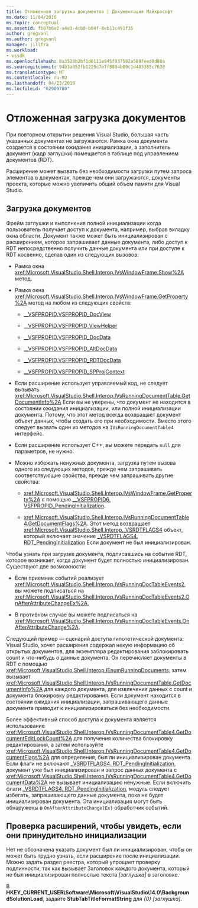 ```yaml
---
title: Отложенная загрузка документов | Документация Майкрософт
ms.date: 11/04/2016
ms.topic: conceptual
ms.assetid: fb07b8e2-a4e3-4cb0-b04f-8eb11c491f35
author: gregvanl
ms.author: gregvanl
manager: jillfra
ms.workload:
- vssdk
ms.openlocfilehash: 0a3520b2bf1d6111e945f037502a589feed0d80a
ms.sourcegitcommit: 94b3a052fb1229c7e7f8804b09c1d403385c7630
ms.translationtype: MT
ms.contentlocale: ru-RU
ms.lasthandoff: 04/23/2019
ms.locfileid: "62909780"
---
```

# <a name="delayed-document-loading"></a>Отложенная загрузка документов

При повторном открытии решения Visual Studio, большая часть указанных документах не загружаются. Рамка окна документа создается в состоянии ожидания инициализации, а заполнитель документ (кадр заглушки) помещается в таблице под управлением документов (RDT).

Расширение может вызвать без необходимости загрузки путем запроса элементов в документах, прежде чем они загружаются, документы проекта, которые можно увеличить общий объем памяти для Visual Studio.

## <a name="document-loading"></a>Загрузка документов

Фрейм заглушки и выполнения полной инициализации когда пользователь получает доступ к документа, например, выбрав вкладку окна области. Документ также может быть инициализирован с расширением, которое запрашивает данные документа, либо доступ к RDT непосредственно получить данные документа или при доступе к RDT косвенно, сделав один из следующих вызовов:

- Рамка окна <xref:Microsoft.VisualStudio.Shell.Interop.IVsWindowFrame.Show%2A> метод.

- Рамка окна <xref:Microsoft.VisualStudio.Shell.Interop.IVsWindowFrame.GetProperty%2A> метод на любом из следующих свойств:

   - [__VSFPROPID.VSFPROPID_DocView](<xref:Microsoft.VisualStudio.Shell.Interop.__VSFPROPID.VSFPROPID_DocView>)

   - [__VSFPROPID.VSFPROPID_ViewHelper](<xref:Microsoft.VisualStudio.Shell.Interop.__VSFPROPID.VSFPROPID_ViewHelper>)

   - [__VSFPROPID.VSFPROPID_DocData](<xref:Microsoft.VisualStudio.Shell.Interop.__VSFPROPID.VSFPROPID_DocData>)

   - [__VSFPROPID.VSFPROPID_AltDocData](<xref:Microsoft.VisualStudio.Shell.Interop.__VSFPROPID.VSFPROPID_AltDocData>)

   - [__VSFPROPID.VSFPROPID_RDTDocData](<xref:Microsoft.VisualStudio.Shell.Interop.__VSFPROPID.VSFPROPID_RDTDocData>)

   - [__VSFPROPID.VSFPROPID_SPProjContext](<xref:Microsoft.VisualStudio.Shell.Interop.__VSFPROPID.VSFPROPID_SPProjContext>)

- Если расширение использует управляемый код, не следует вызывать <xref:Microsoft.VisualStudio.Shell.Interop.IVsRunningDocumentTable.GetDocumentInfo%2A> Если вы не уверены, что документ не находится в состоянии ожидания инициализации, или полной инициализации документа. Потому, что этот метод всегда возвращает документ объект данных, чтобы создать его при необходимости. Вместо этого следует вызвать один из методов на `IVsRunningDocumentTable4` интерфейс.

- Если расширение использует C++, вы можете передать `null` для параметров, не нужно.

- Можно избежать ненужных документа, загрузка путем вызова одного из следующих методов, прежде чем запрашивать соответствующие свойства, прежде чем запрашивать другие свойства:

   - <xref:Microsoft.VisualStudio.Shell.Interop.IVsWindowFrame.GetProperty%2A> с помощью [__VSFPROPID6. VSFPROPID_PendingInitialization](<xref:Microsoft.VisualStudio.Shell.Interop.__VSFPROPID6.VSFPROPID_PendingInitialization>).

   - <xref:Microsoft.VisualStudio.Shell.Interop.IVsRunningDocumentTable4.GetDocumentFlags%2A>. Этот метод возвращает <xref:Microsoft.VisualStudio.Shell.Interop._VSRDTFLAGS4> объект, который включает значение [_VSRDTFLAGS4. RDT_PendingInitialization](<xref:Microsoft.VisualStudio.Shell.Interop._VSRDTFLAGS4.RDT_PendingInitialization>) Если документ не был инициализирован.

Чтобы узнать при загрузке документа, подписавшись на событие RDT, которое возникает, когда документ будет полностью инициализирован. Существуют две возможности:

- Если приемник событий реализует <xref:Microsoft.VisualStudio.Shell.Interop.IVsRunningDocTableEvents2>, вы можете подписаться на <xref:Microsoft.VisualStudio.Shell.Interop.IVsRunningDocTableEvents2.OnAfterAttributeChangeEx%2A>,

- В противном случае вы можете подписаться на <xref:Microsoft.VisualStudio.Shell.Interop.IVsRunningDocTableEvents.OnAfterAttributeChange%2A>.

Следующий пример — сценарий доступа гипотетической документа: Visual Studio, хочет расширения содержал некую информацию об открытых документов, для экземпляра редактирования заблокировать count и что-нибудь о данные документа. Он перечисляет документы в RDT с помощью <xref:Microsoft.VisualStudio.Shell.Interop.IEnumRunningDocuments>, затем вызывает <xref:Microsoft.VisualStudio.Shell.Interop.IVsRunningDocumentTable.GetDocumentInfo%2A> для каждого документа, для извлечения данных с count и документа блокировку редактирования. Если документ находится в состоянии ожидания инициализации, запрашивающего данные документа приводит к инициализироваться без необходимости.

Более эффективный способ доступа к документа является использование <xref:Microsoft.VisualStudio.Shell.Interop.IVsRunningDocumentTable4.GetDocumentEditLockCount%2A> для получения количества блокировку редактирования, а затем используйте <xref:Microsoft.VisualStudio.Shell.Interop.IVsRunningDocumentTable4.GetDocumentFlags%2A> для определения, был ли инициализирован документа. Если флаги не включают [_VSRDTFLAGS4. RDT_PendingInitialization](<xref:Microsoft.VisualStudio.Shell.Interop._VSRDTFLAGS4.RDT_PendingInitialization>), документ уже был инициализирован и запрос данных документа с <xref:Microsoft.VisualStudio.Shell.Interop.IVsRunningDocumentTable4.GetDocumentData%2A> не вызывает инициализацию ненужные. Если включить флаги [_VSRDTFLAGS4. RDT_PendingInitialization](<xref:Microsoft.VisualStudio.Shell.Interop._VSRDTFLAGS4.RDT_PendingInitialization>), модуль следует избегать, запрашивающего данные документа, пока не будет инициализирован документа. Эта инициализация могут быть обнаружены в `OnAfterAttributeChange(Ex)` обработчик событий.

## <a name="test-extensions-to-see-if-they-force-initialization"></a>Проверка расширений, чтобы увидеть, если они принудительно инициализации

Нет не обозначена указать документ был ли инициализирован, чтобы он может быть трудно узнать, если расширение после инициализации. Можно задать раздел реестра, который упрощает проверку подлинности, так как вызывает Заголовок каждого документа, который не был инициализирован полностью текста *[заглушка]* в заголовке.

В **HKEY_CURRENT_USER\Software\Microsoft\VisualStudio\14.0\BackgroundSolutionLoad**, задайте **StubTabTitleFormatString** для  *{0} [заглушка]*.